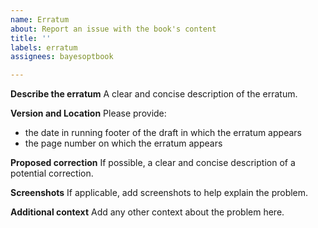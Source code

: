 ```yaml
---
name: Erratum
about: Report an issue with the book's content
title: ''
labels: erratum
assignees: bayesoptbook

---
```


**Describe the erratum**
A clear and concise description of the erratum.

**Version and Location**
Please provide:
- the date in running footer of the draft in which the erratum appears
- the page number on which the erratum appears

**Proposed correction**
If possible, a clear and concise description of a potential correction.

**Screenshots**
If applicable, add screenshots to help explain the problem.

**Additional context**
Add any other context about the problem here.
